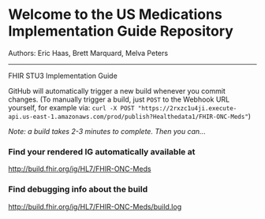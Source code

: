 
#  Welcome to the US Medications Implementation Guide Repository

Authors:  Eric Haas, Brett Marquard, Melva Peters


-----
FHIR STU3 Implementation Guide


GitHub will automatically trigger a new build whenever you commit changes.
(To manually trigger a build, just `POST` to the Webhook URL yourself, for example via:
`curl -X POST "https://2rxzc1u4ji.execute-api.us-east-1.amazonaws.com/prod/publish?Healthedata1/FHIR-ONC-Meds"`)

*Note: a build takes 2-3 minutes to complete. Then you can...*


### Find your rendered IG automatically available at

http://build.fhir.org/ig/HL7/FHIR-ONC-Meds

### Find debugging info about the build

http://build.fhir.org/ig/HL7/FHIR-ONC-Meds/build.log
